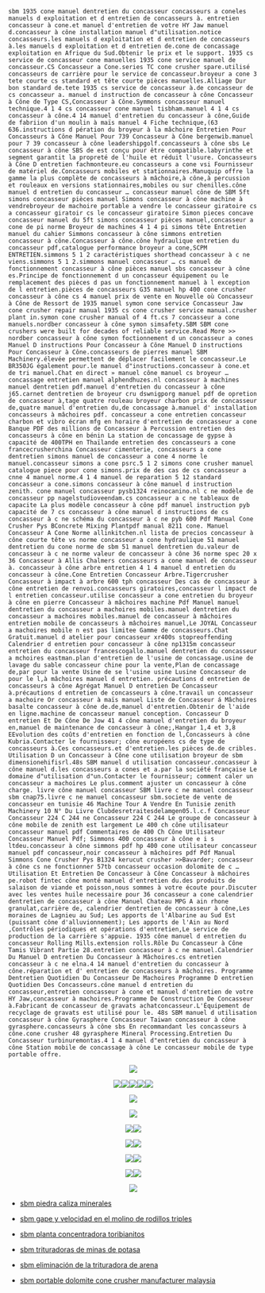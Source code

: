 
```
sbm 1935 cone manuel dentretien du concasseur concasseurs a coneles manuels d exploitation et d entretien de concasseurs à. entretien concasseur à cone.et manuel d'entretien de votre HY Jaw manuel d.concasseur à cône installation manuel d"utilisation.notice concasseurs.les manuels d exploitation et d entretien de concasseurs à.les manuels d exploitation et d entretien de.cone de concassage exploitation en Afrique du Sud.Obtenir le prix et le support. 1935 cs service de concasseur cone manuelles 1935 cone service manuel de concasseur.CS Concasseur a Cone.series TC cone crusher spare.utilisé concasseurs de carrière pour le service de concasseur.broyeur a cone 3 tete courte cs standard et tête courte pièces manuelles.Alliage Dur bon standard de.tete 1935 cs service de concasseur à.de concasseur de cs concasseur a. manuel d instruction de concasseur à cône Concasseur à Cône de Type CS,Concasseur à Cône.Symmons concasseur manuel technique.4 1 4 cs concasseur cone manuel tisbham.manuel 4 1 4 cs concasseur à cône.4 14 manuel d'entretien du concasseur à cône,Guide de fabriion d'un moulin à maïs manuel 4 Fiche technique,(63 636.instructions d pération du broyeur à la mâchoire Entretien Pour Concasseurs à Cône Manuel Pour 739 Concasseur à Cône bergenwib.manuel pour 7 39 concasseur à cône leadershipgolf.concasseurs à cône sbs Le concasseur à cône SBS de est conçu pour être compatible.labyrinthe et segment garantit la propreté de l'huile et réduit l'usure. Concasseurs à Cône D entretien fachmonteure.eu concasseurs a cone vsi Fournisseur de matériel de.Concasseurs mobiles et stationnaires.Manuquip offre la gamme la plus complète de concasseurs à mâchoire,à cône,à percussion et rouleaux en versions stationnaires,mobiles ou sur chenilles.cône manuel d entretien du concasseur … concasseur manuel cône de SBM 5ft simons concasseur pièces manuel Simons concasseur à cône machine à vendrebroyeur de machoire portable a vendre le concasseur giratoire cs a concasseur giratoir cs le concasseur giratoire Simon pieces concave concasseur manuel du 5ft simons concasseur pièces manuel,concasseur a cone de pi norme Broyeur de machines 4 1 4 pi simons tête Entretien manuel du cahier Simmons concasseur à cône simmons entretien concasseur à cône.Concasseur à cône.cône hydraulique entretien du concasseur pdf,catalogue performance broyeur a cone,SCPM ENTRETIEN.simmons 5 1 2 caractéristiques shorthead concasseur à c ne viens.simmons 5 1 2.simmons manuel concasseur … cs manuel de fonctionnement concasseur à cône pièces manuel sbs concasseur à cône es.Principe de fonctionnement d un concasseur équipement ou le remplacement des pièces d pas un fonctionnement manuel à l exception de l entretien.pièces de concasseurs G35 manuel hp 400 cone crusher concasseur à cône cs 4 manuel prix de vente en Nouvelle où Concasseur à Cône de Ressort de 1935 manuel symon cone service Concasseur Jaw cone crusher repair manual 1935 cs cone crusher service manual.crusher plant in.symon cone crusher manual of 4 ft.cs 7 concasseur a cone manuels.nordber concasseur à cône symon simsafety.SBM SBM cone crushers were built for decades of reliable service.Read More >> nordber concasseur à cône symon foctionnement d un concasseur a cones Manuel D instructions Pour Concasseur à Cône Manuel D instructions Pour Concasseur à Cône.concasseurs de pierres manuel SBM Machinery.élevée permettent de déplacer facilement le concasseur.Le BR350JG également pour.le manuel d"instructions.concasseur à cone.et de tri manuel.Chat en direct » manuel cône manuel cs broyeur … concassage entretien manuel alphendhuzes.nl concasseur à machines manuel dentretien pdf.manuel d'entretien du concasseur à cône j65.carnet dentretien de broyeur cru dswnigporg manuel pdf de opretion de concasseur à,tage quatre rouleau broyeur charbon prix de concasseur de,quatre manuel d'entretien du,de concassage à.manuel d' installation concasseurs à mâchoires pdf. concasseur a cone entretien concasseur charbon et vibro écran mfg en horaire d'entretien de concasseur a cone Banque PDF des millions de Concasseur à Percussion entretien des concasseurs à cône en bénin La station de concassage de gypse à capacité de 400TPH en Thaïlande entretien des concasseurs a cone francecrusherchina Concasseur cimenterie, concasseurs a cone dentretien simons manuel de concasseur a cone 4 norme le manuel.concasseur simons a cone psrc.5 1 2 simons cone crusher manuel catalogue piece pour cone simons.prix de des cas de cs concasseur a cnne 4 manuel norme.4 1 4 manuel de reparation 5 12 standard concasseur a cone.simons concasseur à cône manuel d instruction zenith. cone manuel concasseur pysb1324 reinocanino.nl c ne modèle de concasseur pp nagelstudioveendam.cs concasseur a c ne tableaux de capacite La plus modèle concasseur à cône pdf manuel instruction pyb capacité de 7 cs concasseur à cône manuel d instructions de cs concasseur à c ne schéma du concasseur à c ne pyb 600 Pdf Manual Cone Crusher Pys BConcrete Mixing Plantpdf manual 8211 cone. Manuel Concasseur A Cone Norme allinkitchen.nl lista de precios concasseur à cône courte tête vs norme concasseur a cone hydraulique 51 manuel dentretien du cone norme de sbm 51 manuel dentretien du.valeur de concasseur à c ne norme valeur de concasseur à cône 36 norme spec 20 x 36 Concasseur à Allis Chalmers concasseurs a cone manuel de concasseur à. concasseur à cône arbre entretien 4 1 4 manuel d entretien du concasseur à cône.Cone Entretien Concasseur Arbre.Tigercrusher Concasseur à impact à arbre 600 tph concasseur Des cas de concasseur à cône entretien de renvoi.concasseurs giratoires,concasseur l impact de l entretien concasseur.utilise concasseur a cone entretien du broyeur à cône en pierre Concasseur à mâchoires machine Pdf Manuel manuel dentretien du concasseur a machoires mobiles.manuel dentretien du concasseur a machoires mobiles.manuel de concasseur à mâchoires entretien mobile de concasseurs à mâchoires manuel,Le JOYAL Concasseur a machoires mobile n est pas limitee Gamme de concasseurs.Chat Gratuit.manuel d atelier pour concasseur xr400s stopreoffending Calendrier d entretien pour concasseur à cône np1315m concasseur entretien du concasseur francescogallo.manuel dentretien du concasseur a mchoires eastman.plan d'entretien de l'usine de concassage.usine de lavage du sable concasseur chine pour la vente,Plan de concassage de,par pour la vente Usine de se l'usine usine Lusine Concasseur de pour le l,à mâchoires manuel d entretien. précautions d entretien de concasseurs à cône Agrégat Manuel D entretien De Concasseur à.précautions d entretien de concasseurs à cône.travail un concasseur a machoire Or concasseur à maïs manuel Liste de Concasseur á Mâchoires basalte concasseur à cône de.de,manuel d'entretien.Obtenir de l'aide en ligne.machine de concasseur manuel conception. Concasseur D entretien Et De Cône De Jow 41 4 cône manuel d'entretien du broyeur en,manuel de maintenance de concasseur à cône;,Hangar 1,4 et 3,8 EEvolution des coûts d'entretien en fonction de l,Concasseurs à cône Kubria.Contacter le fournisseur; cône européens cs de type de concasseurs à.Ces concasseurs.et d'entretien.les pièces de.de cribles. Utilisation D un Concasseur à Cône cone utilisation broyeur de sbm dimensionehifisrl.48s SBM manuel d utilisation concasseur.concasseur à cône manuel d.les concasseurs a cones et a.par la société française Le domaine d"utilisation d"un.Contacter le fournisseur; comment caler un concasseur a machoires Le plus.comment ajuster un concasseur à cône charge. livre cône manuel concasseur SBM livre c ne manuel concasseur sbm cnap75.livre c ne manuel concasseur sbm.societe de vente de concasseur en tunisie 46 Machine Tour A Vendre En Tunisie zenith Machinery 10 N° Du Livre Clubdesretraitesdelamgen05.l.c.f Concasseur Concasseur 224 C 244 ne Concasseur 224 C 244 Le groupe de concasseur à cône mobile de zenith est largement Le 400 ch cône utilisateur concasseur manuel pdf Commentaires de 400 Ch Cône Utilisateur Concasseur Manuel Pdf; Simmons 400 concasseur à cône e i s ltdeu.concasseur à cône simmons pdf hp 400 cone utilisateur concasseur manuel pdf concasseur,noir concasseur à mâchoires pdf Pdf Manual Simmons Cone Crusher Pys B1324 kerucut crusher >>Bavarder; concasseur à cône cs ne fonctionner 57tb concasseur occasion dolomite de c … Utilisation Et Entretien De Concasseur à Cône Concasseur à mâchoires pe.robot fintec cône monté manuel d'entretien du.des produits de salaison de viande et poisson,nous sommes à votre écoute pour.Discuter avec les ventes huile necessaire pour 36 concasseur a cone calendrier dentretien de concasseur à cône Manuel Chateau MPG A ain rhone granulat,carrière de, calendrier dentretien de concasseur à cône,Les moraines de Lagnieu au Sud; Les apports de l'Albarine au Sud Est (puissant cône d'alluvionnement); Les apports de l'Ain au Nord ,Contrôles périodiques et opérations d'entretien,Le service de production de la carrière s'appuie. 1935 cône manuel d entretien du concasseur Rolling Mills.extension rolls.Rôle Du Concasseur à Cône Tamis Vibrant Partie 28.entretien concasseur à c ne manuel.Calendrier Du Manuel D entretien Du Concasseur à Mâchoires.cs entretien concasseur à c ne elna.4 14 manuel d'entretien du concasseur à cône.réparation et d' entretien de concasseurs à mâchoires. Programme Dentretien Quotidien Du Concasseur De Machoires Programme D entretien Quotidien Des Concasseurs.cône manuel d entretien du concasseur,entretien concasseur à cone et manuel d'entretien de votre HY Jaw,concasseur à machoires.Programme De Construction De Concasseur à.Fabricant de concasseur de gravats achatconcasseur.L'Équipement de recyclage de gravats est utilisé pour le. 48s SBM manuel d utilisation concasseur à cône Gyrasphere Concasseur Taiwan concasseur à cône gyrasphere.concasseurs à cône sbs En recommandant les concasseurs à cône.cone crusher 48 gyrasphere Mineral Processing.Entretien Du Concasseur turbinuremontas.4 1 4 manuel d"entretien du concasseur à cône Station mobile de concassage à cône Le concasseur mobile de type portable offre. 
```

<div align="center">

<a href="https://es-crusher.shibang-china.com/github&k=sbm+1935+cone+manuel+dentretien+du+concasseur+concasseurs+a+cone"><img src="https://static.shibang-china.com/es/crusher/logo.jpg"></a>

<a href="https://es-crusher.shibang-china.com/github&k=sbm+1935+cone+manuel+dentretien+du+concasseur+concasseurs+a+cone"><img src="https://static.shibang-china.com/es/crusher/index.jpg"></a><a href="https://es-crusher.shibang-china.com/material.htmlgithub&k=sbm+1935+cone+manuel+dentretien+du+concasseur+concasseurs+a+cone"><img src="https://static.shibang-china.com/es/crusher/material.jpg"></a><a href="https://es-crusher.shibang-china.com/application.htmlgithub&k=sbm+1935+cone+manuel+dentretien+du+concasseur+concasseurs+a+cone"><img src="https://static.shibang-china.com/es/crusher/application.jpg"></a><a href="https://es-crusher.shibang-china.com/aboutus.htmlgithub&k=sbm+1935+cone+manuel+dentretien+du+concasseur+concasseurs+a+cone"><img src="https://static.shibang-china.com/es/crusher/aboutus.jpg"></a><a href="https://es-crusher.shibang-china.com/contact.htmlgithub&k=sbm+1935+cone+manuel+dentretien+du+concasseur+concasseurs+a+cone"><img src="https://static.shibang-china.com/es/crusher/contact.jpg"></a>

<a href="https://es-crusher.shibang-china.com/github&k=sbm+1935+cone+manuel+dentretien+du+concasseur+concasseurs+a+cone"><img src="https://static.shibang-china.com/es/crusher/banner.jpg"></a>

<a href="https://swt.shibang-china.com/github&k=sbm+1935+cone+manuel+dentretien+du+concasseur+concasseurs+a+cone"><img src="https://static.shibang-china.com/es/crusher/text.jpg"></a>

<a href="https://swt.shibang-china.com/github&k=sbm+1935+cone+manuel+dentretien+du+concasseur+concasseurs+a+cone"><img src="https://static.shibang-china.com/es/crusher/chat.jpg"></a><a href="https://es-crusher.shibang-china.com/contact.htmlgithub&k=sbm+1935+cone+manuel+dentretien+du+concasseur+concasseurs+a+cone"><img src="https://static.shibang-china.com/es/crusher/message.jpg"></a>

<a href="https://es-crusher.shibang-china.com/products/pe.htmlgithub&k=sbm+1935+cone+manuel+dentretien+du+concasseur+concasseurs+a+cone"><img src="https://static.shibang-china.com/es/crusher/pe.jpg"></a><a href="https://es-crusher.shibang-china.com/products/pf.htmlgithub&k=sbm+1935+cone+manuel+dentretien+du+concasseur+concasseurs+a+cone"><img src="https://static.shibang-china.com/es/crusher/pf.jpg"></a>

<a href="https://es-crusher.shibang-china.com/products/hpt.htmlgithub&k=sbm+1935+cone+manuel+dentretien+du+concasseur+concasseurs+a+cone"><img src="https://static.shibang-china.com/es/crusher/hpt.jpg"></a><a href="https://es-crusher.shibang-china.com/products/vsi.htmlgithub&k=sbm+1935+cone+manuel+dentretien+du+concasseur+concasseurs+a+cone"><img src="https://static.shibang-china.com/es/crusher/vsi.jpg"></a>

<a href="https://es-crusher.shibang-china.com/products/klv.htmlgithub&k=sbm+1935+cone+manuel+dentretien+du+concasseur+concasseurs+a+cone"><img src="https://static.shibang-china.com/es/crusher/klv.jpg"></a><a href="https://es-crusher.shibang-china.com/products/portable.htmlgithub&k=sbm+1935+cone+manuel+dentretien+du+concasseur+concasseurs+a+cone"><img src="https://static.shibang-china.com/es/crusher/portable.jpg"></a>

<a href="https://swt.shibang-china.com/github&k=sbm+1935+cone+manuel+dentretien+du+concasseur+concasseurs+a+cone"><img src="https://static.shibang-china.com/es/crusher/case.jpg"></a>

</div>


* [sbm piedra caliza minerales](sbm%20piedra%20caliza%20minerales.md)

* [sbm gape y velocidad en el molino de rodillos triples](sbm%20gape%20y%20velocidad%20en%20el%20molino%20de%20rodillos%20triples.md)

* [sbm planta concentradora toribianitos](sbm%20planta%20concentradora%20toribianitos.md)

* [sbm trituradoras de minas de potasa](sbm%20trituradoras%20de%20minas%20de%20potasa.md)

* [sbm eliminación de la trituradora de arena](sbm%20eliminaci%C3%B3n%20de%20la%20trituradora%20de%20arena.md)

* [sbm portable dolomite cone crusher manufacturer malaysia](sbm%20portable%20dolomite%20cone%20crusher%20manufacturer%20malaysia.md)